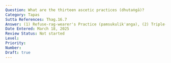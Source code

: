 ```yaml
---
Question: What are the thirteen ascetic practices (dhutaṅgā)?
Category: Tapas
Sutta References: Thag.16.7
Answer: (1) Refuse-rag-wearer's Practice (pamsukulik'anga), (2) Triple-robe-wearer's Practice (tecivarik'anga), (3) Alms-food-eater's Practice (pindapatik'anga), (4) House-to-house-seeker's Practice (sapadanik'anga), (5) One-sessioner's practice (ekasanik'anga), (6) Bowl-food-eater's Practice (pattapindik'anga), (7) Later-food-refuser's Practice (khalu-paccha-bhattik'anga), (8) Forest-dweller's Practice (Araññik'anga), (9) Tree-root-dweller's Practice (rukkhamulik'anga), (10) Open-air-dweller's Practice (abbhokasik'anga), (11) Charnel-ground-dweller's Practice (susanik'anga), (12) Any-bed-user's Practice (yatha-santhatik'anga), (13) Sitter's Practice (nesajjik'anga) 
Date Entered: March 18, 2025
Review Status: Not started
Level: 
Priority: 
Number: 
Draft: true
---
```

